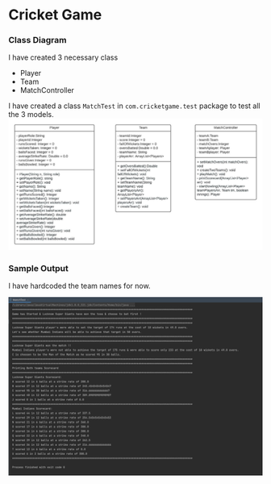 # Cricket Game

### Class Diagram

I have created 3 necessary class
- Player
- Team
- MatchController

I have created a class `MatchTest` in `com.cricketgame.test` package to test all the 3 models.
![Cricket Game Class Diagram](Cricket%20Game%20Class%20Diagram.jpeg)

### Sample Output

I have hardcoded the team names for now.

![Sample Run](Samplerun.png)    